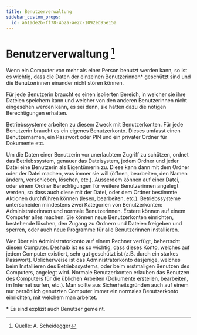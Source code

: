 ```yaml
---
title: Benutzerverwaltung
sidebar_custom_props:
  id: a61ade2b-ff78-4b2a-ae2c-1092ed95e15a
---
```


# Benutzerverwaltung [^1]

Wenn ein Computer von mehr als einer Person benutzt werden kann, so ist es wichtig, dass die Daten der einzelnen Benutzerinnen\* geschützt sind und die Benutzerinnen einander nicht stören können. 

Für jede Benutzerin braucht es einen isolierten Bereich, in welcher sie ihre Dateien speichern kann und welcher von den anderen Benutzerinnen nicht eingesehen werden kann, es sei denn, sie hätten dazu die nötigen Berechtigungen erhalten.

Betriebssysteme arbeiten zu diesem Zweck mit Benutzerkonten. Für jede Benutzerin braucht es ein eigenes Benutzerkonto. Dieses umfasst einen Benutzernamen, ein Passwort oder PIN und ein privater Ordner für Dokumente etc.

Um die Daten einer Benutzerin vor unerlaubtem Zugriff zu schützen, ordnet das Betriebssystem, genauer das Dateisystem, jedem Ordner und jeder Datei eine Benutzerin als Eigentümerin zu. Diese kann dann mit dem Ordner oder der Datei machen, was immer sie will (öffnen, bearbeiten, den Namen ändern, verschieben, löschen, etc.). Ausserdem können auf einer Datei, oder einem Ordner Berechtigungen für weitere Benutzerinnen angelegt werden, so dass auch diese mit der Datei, oder dem Ordner bestimmte Aktionen durchführen können (lesen, bearbeiten, etc.).
Betriebssysteme unterscheiden mindestens zwei Kategorien von Benutzerkonten: Administratorinnen und normale Benutzerinnen. Erstere können auf einem Computer alles machen. Sie können neue Benutzerkonten einrichten, bestehende löschen, den Zugang zu Ordnern und Dateien freigeben und sperren, oder auch neue Programme für alle Benutzerinnen installieren.

Wer über ein Administratorkonto auf einem Rechner verfügt, beherrscht diesen Computer. Deshalb ist es so wichtig, dass dieses Konto, welches auf jedem Computer existiert, sehr gut geschützt ist (z.B. durch ein starkes Passwort). Üblicherweise ist das Administratorkonto dasjenige, welches beim Installieren des Betriebssystems, oder beim erstmaligen Benutzen des Computers, angelegt wird.
Normale Benutzerkonten erlauben das Benutzen des Computers für die üblichen Arbeiten (Dokumente erstellen, bearbeiten, im Internet surfen, etc.). Man sollte aus Sicherheitsgründen auch auf einem nur persönlich genutzten Computer immer ein normales Benutzerkonto einrichten, mit welchem man arbeitet. 

\* Es sind explizit auch Benutzer gemeint.

[^1]: Quelle: A. Scheidegger
